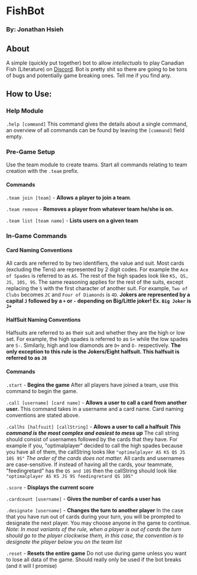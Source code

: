 # FishBot
### By: Jonathan Hsieh

## About
A simple (quickly put together) bot to allow *intellectuals* to play Canadian Fish (Literature) on [Discord](https://discordapp.com/).  Bot is pretty shit so there are going to be tons of bugs and potentially game breaking ones. Tell me if you find any.

## How to Use:
### Help Module
`.help [command]` This command gives the details about a single command, an overview of all commands can be found by leaving the `[command]` field empty.

### Pre-Game Setup
Use the team module to create teams. Start all commands relating to team creation with the `.team` prefix.

#### Commands
`.team join [team]` - **Allows a player to join a team**.

`.team remove` - **Removes a player from whatever team he/she is on.**

`.team list [team name]` - **Lists users on a given team**

### In-Game Commands

#### Card Naming Conventions
All cards are referred to by two identifiers, the value and suit. Most cards (excluding the Tens) are represented by 2 digit codes. For example the `Ace of Spades` is referred to as `AS`. The rest of the high spades look like `KS, QS, JS, 10S, 9S`. The same reasoning applies for the rest of the suits, except replacing the  `S` with the first character of another suit. For example, `Two of Clubs` becomes `2C` and `Four of Diamonds` is `4D`. **Jokers are represented by a capital `J` followed by a `+` or `-` depending on Big/Little joker! Ex. `Big Joker` is `J+`**

#### HalfSuit Naming Conventions
Halfsuits are referred to as their suit and whether they are the high or low set. For example, the high spades is referred to as `S+` while the low spades are `S-`. Similarly, high and low diamonds are `D+` and `D-` respectively. **The only exception to this rule is the Jokers/Eight halfsuit. This halfsuit is referred to as `J8`**

#### Commands
`.start` - **Begins the game** After all players have joined a team, use this command to begin the game.

`.call [username] [card name]` - **Allows a user to call a card from another user.** This command takes in a username and a card name. Card naming conventions are stated above.

`.callhs [halfsuit] [callString]` - **Allows a user to call a halfsuit** **_This command is the most complex and easiest to mess up_** The call string should consist of usernames followed by the cards that they have. For example if you, "optimalplayer" decided to call the high spades because you have all of them, the callString looks like `"optimalplayer AS KS QS JS 10S 9S"` *The order of the cards does not matter.* All cards and usernames are case-sensitive. If instead of having all the cards, your teammate, "feedingretard" has the `QS and 10S` then the callString should look like `"optimalplayer AS KS JS 9S feedingretard QS 10S"`

`.score` - **Displays the current score**

`.cardcount [username]` - **Gives the number of cards a user has**

`.designate [username]` - **Changes the turn to another player** In the case that you have run out of cards during your turn, you will be prompted to designate the next player. You may choose anyone in the game to continue. *Note: In most variants of the rule, when a player is out of cards the turn should go to the player clockwise them, in this case, the convention is to designate the player below you on the team list*

`.reset` - **Resets the entire game** Do not use during game unless you want to lose all data of the game. Should really only be used if the bot breaks (and it will I promise)
